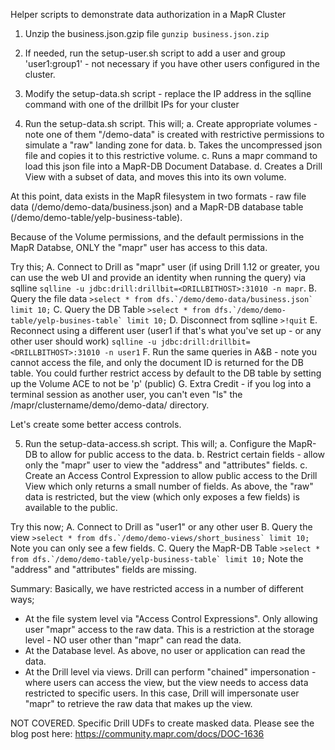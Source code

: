 Helper scripts to demonstrate data authorization in a MapR Cluster

1.  Unzip the business.json.gzip file ```gunzip business.json.zip```

2.  If needed, run the setup-user.sh script to add a user and group 'user1:group1' - not necessary if you have other users configured in the cluster.

3.  Modify the setup-data.sh script - replace the IP address in the sqlline command with one of the drillbit IPs for your cluster

4.  Run the setup-data.sh script.  This will;
   a.  Create appropriate volumes - note one of them "/demo-data" is created with restrictive permissions to simulate a "raw" landing zone for data.
   b.  Takes the uncompressed json file and copies it to this restrictive volume.
   c.  Runs a mapr command to load this json file into a MapR-DB Document Database.
   d.  Creates a Drill View with a subset of data, and moves this into its own volume.

At this point, data exists in the MapR filesystem in two formats - raw file data (/demo/demo-data/business.json) and a MapR-DB database table (/demo/demo-table/yelp-business-table).  

Because of the Volume permissions, and the default permissions in the MapR Databse, ONLY the "mapr" user has access to this data.

Try this;
  A.  Connect to Drill as "mapr" user (if using Drill 1.12 or greater, you can use the web UI and provide an identity when running the query) via sqlline ```sqlline -u jdbc:drill:drillbit=<DRILLBITHOST>:31010 -n mapr```.
  B.  Query the file data ```>select * from dfs.`/demo/demo-data/business.json` limit 10;```
  C.  Query the DB Table ```>select * from dfs.`/demo/demo-table/yelp-busines-table` limit 10;```
  D.  Disconnect from sqlline ```>!quit```
  E.  Reconnect using a different user (user1 if that's what you've set up - or any other user should work) ```sqlline -u jdbc:drill:drillbit=<DRILLBITHOST>:31010 -n user1```
  F.  Run the same queries in A&B - note you cannot access the file, and only the document ID is returned for the DB table.  You could further restrict access by default to the DB table by setting up the Volume ACE to not be 'p' (public)
  G.  Extra Credit - if you log into a terminal session as another user, you can't even "ls" the /mapr/clustername/demo/demo-data/ directory.

Let's create some better access controls.

5.  Run the setup-data-access.sh script.  This will;
    a.  Configure the MapR-DB to allow for public access to the data.
    b.  Restrict certain fields - allow only the "mapr" user to view the "address" and "attributes" fields.
    c.  Create an Access Control Expression to allow public access to the Drill View which only returns a small number of fields.  As above, the "raw" data is restricted, but the view (which only exposes a few fields) is available to the public.

Try this now;
  A.  Connect to Drill as "user1" or any other user
  B.  Query the view ```>select * from dfs.`/demo/demo-views/short_business` limit 10;```  Note you can only see a few fields.
  C.  Query the MapR-DB Table ```>select * from dfs.`/demo/demo-table/yelp-business-table` limit 10;```  Note the "address" and "attributes" fields are missing.

Summary:
Basically, we have restricted access in a number of different ways;
 - At the file system level via "Access Control Expressions".  Only allowing user "mapr" access to the raw data.  This is a restriction at the storage level - NO user other than "mapr" can read the data.
 - At the Database level.  As above, no user or application can read the data.
 - At the Drill level via views.  Drill can perform "chained" impersonation - where users can access the view, but the view needs to access data restricted to specific users.  In this case, Drill will impersonate user "mapr" to retrieve the raw data that makes up the view.


NOT COVERED.  Specific Drill UDFs to create masked data.  Please see the blog post here: https://community.mapr.com/docs/DOC-1636
